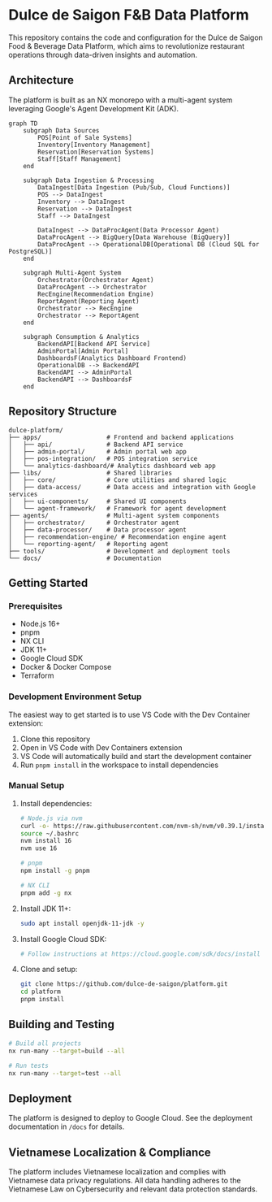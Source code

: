 # Dulce de Saigon F&B Data Platform

This repository contains the code and configuration for the Dulce de Saigon Food & Beverage Data Platform, which aims to revolutionize restaurant operations through data-driven insights and automation.

## Architecture

The platform is built as an NX monorepo with a multi-agent system leveraging Google's Agent Development Kit (ADK).

```mermaid
graph TD
    subgraph Data Sources
        POS[Point of Sale Systems]
        Inventory[Inventory Management]
        Reservation[Reservation Systems]
        Staff[Staff Management]
    end

    subgraph Data Ingestion & Processing
        DataIngest[Data Ingestion (Pub/Sub, Cloud Functions)]
        POS --> DataIngest
        Inventory --> DataIngest
        Reservation --> DataIngest
        Staff --> DataIngest

        DataIngest --> DataProcAgent(Data Processor Agent)
        DataProcAgent --> BigQuery[Data Warehouse (BigQuery)]
        DataProcAgent --> OperationalDB[Operational DB (Cloud SQL for PostgreSQL)]
    end

    subgraph Multi-Agent System
        Orchestrator(Orchestrator Agent)
        DataProcAgent --> Orchestrator
        RecEngine(Recommendation Engine)
        ReportAgent(Reporting Agent)
        Orchestrator --> RecEngine
        Orchestrator --> ReportAgent
    end

    subgraph Consumption & Analytics
        BackendAPI[Backend API Service]
        AdminPortal[Admin Portal]
        DashboardsF(Analytics Dashboard Frontend)
        OperationalDB --> BackendAPI
        BackendAPI --> AdminPortal
        BackendAPI --> DashboardsF
    end
```

## Repository Structure

```
dulce-platform/
├── apps/                  # Frontend and backend applications
│   ├── api/               # Backend API service
│   ├── admin-portal/      # Admin portal web app
│   ├── pos-integration/   # POS integration service
│   └── analytics-dashboard/# Analytics dashboard web app
├── libs/                  # Shared libraries
│   ├── core/              # Core utilities and shared logic
│   ├── data-access/       # Data access and integration with Google services
│   ├── ui-components/     # Shared UI components
│   └── agent-framework/   # Framework for agent development
├── agents/                # Multi-agent system components
│   ├── orchestrator/      # Orchestrator agent
│   ├── data-processor/    # Data processor agent
│   ├── recommendation-engine/ # Recommendation engine agent
│   └── reporting-agent/   # Reporting agent
├── tools/                 # Development and deployment tools
└── docs/                  # Documentation
```

## Getting Started

### Prerequisites

- Node.js 16+
- pnpm
- NX CLI
- JDK 11+
- Google Cloud SDK
- Docker & Docker Compose
- Terraform

### Development Environment Setup

The easiest way to get started is to use VS Code with the Dev Container extension:

1. Clone this repository
2. Open in VS Code with Dev Containers extension
3. VS Code will automatically build and start the development container
4. Run `pnpm install` in the workspace to install dependencies

### Manual Setup

1. Install dependencies:
   ```bash
   # Node.js via nvm
   curl -o- https://raw.githubusercontent.com/nvm-sh/nvm/v0.39.1/install.sh | bash
   source ~/.bashrc
   nvm install 16
   nvm use 16

   # pnpm
   npm install -g pnpm

   # NX CLI
   pnpm add -g nx
   ```

2. Install JDK 11+:
   ```bash
   sudo apt install openjdk-11-jdk -y
   ```

3. Install Google Cloud SDK:
   ```bash
   # Follow instructions at https://cloud.google.com/sdk/docs/install
   ```

4. Clone and setup:
   ```bash
   git clone https://github.com/dulce-de-saigon/platform.git
   cd platform
   pnpm install
   ```

## Building and Testing

```bash
# Build all projects
nx run-many --target=build --all

# Run tests
nx run-many --target=test --all
```

## Deployment

The platform is designed to deploy to Google Cloud. See the deployment documentation in `/docs` for details.

## Vietnamese Localization & Compliance

The platform includes Vietnamese localization and complies with Vietnamese data privacy regulations. All data handling adheres to the Vietnamese Law on Cybersecurity and relevant data protection standards.
